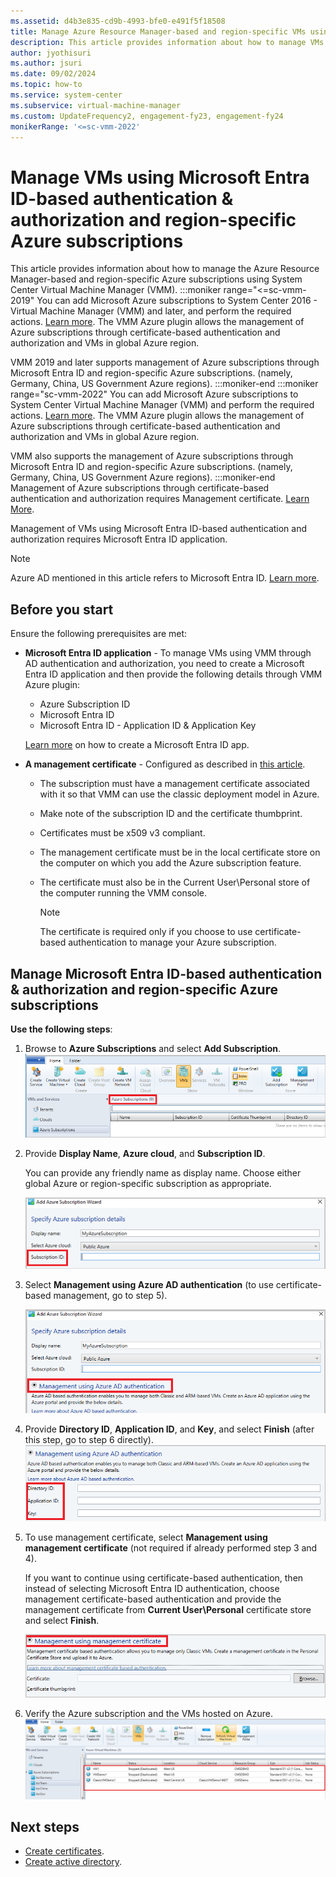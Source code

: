 ```yaml
---
ms.assetid: d4b3e835-cd9b-4993-bfe0-e491f5f18508
title: Manage Azure Resource Manager-based and region-specific VMs using System Center VMM.
description: This article provides information about how to manage VMs with Azure Resource Manager-based and region-specific Azure subscriptions, using VMM.
author: jyothisuri
ms.author: jsuri
ms.date: 09/02/2024
ms.topic: how-to
ms.service: system-center
ms.subservice: virtual-machine-manager
ms.custom: UpdateFrequency2, engagement-fy23, engagement-fy24
monikerRange: '<=sc-vmm-2022'
---
```


# Manage VMs using Microsoft Entra ID-based authentication & authorization and region-specific Azure subscriptions




This article provides information about how to manage the Azure Resource Manager-based and region-specific Azure subscriptions using System Center Virtual Machine Manager (VMM).
:::moniker range="<=sc-vmm-2019"
You can add Microsoft Azure subscriptions to System Center 2016 - Virtual Machine Manager (VMM) and later, and perform the required actions. [Learn more](azure-subscription.md). The VMM Azure plugin allows the management of Azure subscriptions through certificate-based authentication and authorization and VMs in global Azure region.

VMM 2019 and later supports management of Azure subscriptions through Microsoft Entra ID and region-specific Azure subscriptions. (namely, Germany, China, US Government Azure regions).
:::moniker-end
:::moniker range="sc-vmm-2022"
You can add Microsoft Azure subscriptions to System Center Virtual Machine Manager (VMM) and perform the required actions. [Learn more](azure-subscription.md). The VMM Azure plugin allows the management of Azure subscriptions through certificate-based authentication and authorization and VMs in global Azure region.

VMM also supports the management of Azure subscriptions through Microsoft Entra ID and region-specific Azure subscriptions. (namely, Germany, China, US Government Azure regions).
:::moniker-end
Management of Azure subscriptions through certificate-based authentication and authorization requires Management certificate. [Learn More](/azure/azure-api-management-certs).

Management of VMs using Microsoft Entra ID-based authentication and authorization requires Microsoft Entra ID application.

>[!Note]
> Azure AD mentioned in this article refers to Microsoft Entra ID. [Learn more](https://azure.microsoft.com/updates/azure-ad-is-becoming-microsoft-entra-id/).

## Before you start

Ensure the following prerequisites are met:

- **Microsoft Entra ID application** - To manage VMs using VMM through AD authentication and authorization, you need to create a Microsoft Entra ID application and then provide the following details through VMM Azure plugin:

    -	Azure Subscription ID
    -   Microsoft Entra ID
    - 	Microsoft Entra ID - Application ID & Application Key

  [Learn more](/azure/azure-resource-manager/resource-group-create-service-principal-portal) on how to create a Microsoft Entra ID app.  

- **A management certificate** - Configured as described in [this article](./azure-subscription.md).

  - The subscription must have a management certificate associated with it so that VMM can use the classic deployment model in Azure.
  - Make note of the subscription ID and the certificate thumbprint.
  - Certificates must be x509 v3 compliant.
  - The management certificate must be in the local certificate store on the computer on which you add the Azure subscription feature.  
  - The certificate must also be in the Current User\Personal store of the computer running the VMM console.

	> [!NOTE]
    > The certificate is required only if you choose to use certificate-based authentication to manage your Azure subscription.

## Manage Microsoft Entra ID-based authentication & authorization and region-specific Azure subscriptions

**Use the following steps**:

1.	Browse to **Azure Subscriptions** and select **Add Subscription**.
![Screenshot of add subscription.](media/azure-arm-based/add-subscription.png)

2. Provide **Display Name**, **Azure cloud**, and **Subscription ID**.

    You can provide any friendly name as display name. Choose either global Azure or region-specific subscription as appropriate.

    ![Screenshot of add subscription id.](media/azure-arm-based/add-subscription-id.png)

3. Select **Management using Azure AD authentication** (to use certificate-based management, go to step 5).

    ![Screenshot of select authentication.](media/azure-arm-based/azure-ad-authentication.png)

4. Provide **Directory ID**, **Application ID**, and **Key**, and select **Finish** (after this step, go to step 6 directly).
![Screenshot of ad authentication details.](media/azure-arm-based/management-using-ad.png)

5. To use management certificate, select **Management using management certificate** (not required if already performed step 3 and 4).

    If you want to continue using certificate-based authentication, then instead of selecting Microsoft Entra ID authentication, choose management certificate-based authentication and provide the management certificate from **Current User\Personal** certificate store and select **Finish**.

    ![Screenshot of select management certificate.](media/azure-arm-based/management-using-certificate.png)

6. Verify the Azure subscription and the VMs hosted on Azure.
![Screenshot of verify subscription authentication.](media/azure-arm-based/verify-azure-subscription.png)


## Next steps

- [Create certificates](/azure/cloud-services/cloud-services-certs-create#what-are-management-certificates).
- [Create active directory](/azure/azure-resource-manager/resource-group-create-service-principal-portal).
